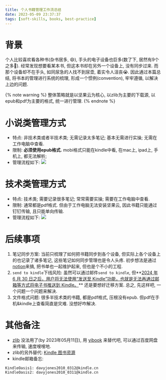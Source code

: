 ```yaml
---
title: 个人书籍管理工作流总结
date: 2023-05-09 23:37:37
tags: [soft-skills, books, best-practice]
---
```


# 背景
个人比较喜欢看各种书(杂书居多, 😄), 手头的电子设备也巨多(数了下, 居然有9个之多🤔). 经常发现想要看某本书, 但这本书却在另外一个设备上, 没有同步过来. 
而那个设备却不在手头, 如同尿急的人找不到尿壶, 着实令人沮丧😭.
因此通过本篇总结, 将书本的管理进行系统的梳理, 形成一个惯例(convention), 牢牢遵循, 以解决上边的问题. 

{% note warning %}
整体策略就是以坚果云为核心, 以zlib为主要的下载源, 以epub和pdf为主要的格式, 统一进行管理. 
{% endnote %}

# 小说类管理方式
- 特点: 非技术类或者半技术类; 无需记录太多笔记; 基本无需进行实操; 无需在工作电脑中查看.
- 限制: **必须使用epub格式.** mobi格式只能在kindle中看, 在mac上, ipad上, 手机上, 都无法解析;
- 管理流程如下:
![](https://davywalker-bucket.oss-cn-shanghai.aliyuncs.com/img/202305110015750.png)

# 技术类管理方式
- 特点: 技术类; 需要记录很多笔记; 常常需要实操; 需要在工作电脑中查看.
- 限制: 通常都是pdf格式. 但由于工作电脑无法安装坚果云, 因此书籍只能通过钉钉传输, 且只能单向传输. 
- 管理流程如下:
![](https://davywalker-bucket.oss-cn-shanghai.aliyuncs.com/img/202305100008704.png)

# 后续事项
1. 笔记同步方案: 当前只梳理了如何把书籍同步到各个设备, 但实际上各个设备上的也记录了诸多笔记, 这些笔记如何同步管理也是令人头疼. 初步想法是通过[notion](https://www.notion.so/)来搞, 把书单也一起维护起来, 但也是个不小的工程.
2. `send to kindle`下线风险: 虽然可以通过邮件`send to kindle`, 但**[2024 年 6 月 30 日之后，用户将无法使用“发送至 Kindle”功能，也就是无法再通过邮箱等方式将电子书推送到 Kindle。](https://bookfere.com/post/985.html)** 还是要想好迁移方案. 
总之, 先这样吧, 一个问题一个问题来解决.
3. 文件格式问题: 很多半技术类的书籍, 都是pdf格式, 压根没有epub. 但pdf在手机&kindle上查看简直是灾难. 没想好咋解决.

# 其他备注
- [zlib](https://z-lib.is/) 没法用了(by 2023年05月11日), 用 [yibook](https://tool.yibook.org/) 来替代吧, 可以通过百度网盘来传输, 速度嗖嗖地.
- zlib的另外替代: [Kindle 图书资源](https://bookfere.com/ebook#ebook_1)
- kindle邮箱备忘:
```shell
KindleOasis1: davyjones2010_0312@kindle.cn
KindleOasis2: davyjones2010_0311@kindle.cn
```
